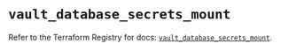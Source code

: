 # `vault_database_secrets_mount`

Refer to the Terraform Registry for docs: [`vault_database_secrets_mount`](https://registry.terraform.io/providers/hashicorp/vault/4.3.0/docs/resources/database_secrets_mount).

